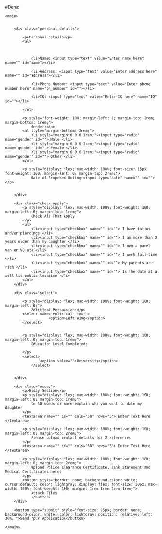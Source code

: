 #Demo
<!DOCTYPE html>
<html lang="en">

<head>
    <meta charset="UTF-8">
    <meta name="viewport" content="width=device-width, initial-scale=1.0">
    <title>Document</title>
    <link rel="stylesheet" href="style.css">

</head>

<body>


    <main>


        <div class="personal_details">

            <p>Personal details</p>
            <ul>



                <li>Name: <input type="text" value="Enter name here" name="" id="name"></li>

                <li>Address: <input type="text" value="Enter address here" name="" id="address"></li>

                <li>Phone Number: <input type="text" value="Enter phone number here" name="ph_number" id=""></li>

                <li>IQ: <input type="text" value="Enter IQ here" name="IQ" id=""></li>

            </ul>

            <p style="font-weight: 100; margin-left: 0; margin-top: 2rem; margin-bottom: 1rem;">
                Gender:</p>
            <ul style="margin-bottom: 2rem;">
                <li style="margin:0 0 0 1rem;"><input type="radio" name="gender" id=""> Male </li>
                <li style="margin:0 0 0 1rem;"><input type="radio" name="gender" id=""> Female </li>
                <li style="margin:0 0 0 1rem;"><input type="radio" name="gender" id=""> Other </li>
            </ul>

            <p style="display: flex; max-width: 100%; font-size: 15px; font-weight: 100; margin-left: 0; margin-top: 2rem;">
                Date of Proposed Outing:<input type="date" name="" id=""></p>


        </div>

        <div class="check_apply">
            <p style="display: flex; max-width: 100%; font-weight: 100; margin-left: 0; margin-top: 1rem;">
                Check All That Apply
            </p>
            <ul>
                <li><input type="checkbox" name="" id=""> I have tattos and/or piercings </li>
                <li><input type="checkbox" name="" id=""> I am more than 2 years older than my daughter </li>
                <li><input type="checkbox" name="" id=""> I own a panel van or V8 ute </li>
                <li><input type="checkbox" name="" id=""> I work full-time </li>
                <li><input type="checkbox" name="" id=""> My parents are rich </li>
                <li><input type="checkbox" name="" id=""> Is the date at a well lit public location </li>
            </ul>
        </div>

        <div class="select">

            <p style="display: flex; max-width: 100%; font-weight: 100; margin-left: 0;">
                Political Persuasion:</p>
            <select name="Political" id="">
                        <option>Left Wing</option>
            </select>


            <p style="display: flex; max-width: 100%; font-weight: 100; margin-left: 0; margin-top: 1rem;">
                Education Level Completed:

            </p>
            <select>
                    <option value="">University</option>
                </select>


        </div>

        <div class="essay">
            <p>Essay Section</p>
            <p style="display: flex; max-width: 100%; font-weight: 100; margin-left: 0; margin-top: 1rem;">
                In 50 words or more explain why you want to date my daughter
            </p>
            <textarea name="" id="" cols="50" rows="5"> Enter Text Here </textarea>

            <p style="display: flex; max-width: 100%; font-weight: 100; margin-left: 0; margin-top: 2rem;">
                Please upload contact details for 2 references
            </p>
            <textarea name="" id="" cols="50" rows="5"> Enter Text Here </textarea>

            <p style="display: flex; max-width: 100%; font-weight: 100; margin-left: 0; margin-top: 2rem;">
                Upload Police Clearance Certificate, Bank Statement and Medical Certificates here:
            </p>
            <button style="border: none; background-color: white; cursor:default; color: lightgray; display: flex; font-size: 20px; max-width: 100%; font-weight: 100; margin: 1rem 1rem 1rem 1rem;">
                Attach Files
                </button>
        </div>

        <button type="submit" style="font-size: 25px; border: none; background-color: white; color: lightgray; position: relative; left: 30%; ">Send Ypur Application</button>

    </main>


</body>

</html>
